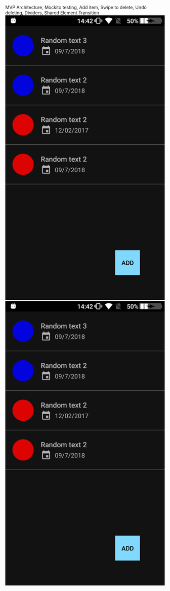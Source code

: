 MVP Architecture, Mockito testing, Add item, Swipe to delete, Undo deleting, Dividers, Shared Element Transition
![GitHub Logo](https://github.com/azemZejnil/CoolRecyclerView/blob/master/docs/imgs/Screenshot_20180713-144214.png?raw=true)
![GitHub Logo](https://github.com/azemZejnil/CoolRecyclerView/blob/master/docs/imgs/Screenshot_20180713-144214.png?raw=true)
